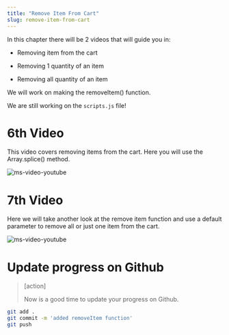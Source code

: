```yaml
---
title: "Remove Item From Cart"
slug: remove-item-from-cart
---
```


In this chapter there will be 2 videos that will guide you in: 

- Removing item from the cart

- Removing 1 quantity of an item

- Removing all quantity of an item

We will work on making the removeItem() function. 

We are still working on the `scripts.js` file! 

# 6th Video

This video covers removing items from the cart. Here you will use the Array.splice() method.

![ms-video-youtube](https://www.youtube.com/embed/pJfQIrMEnBc)


# 7th Video

Here we will take another look at the remove item function and use a default parameter to remove all or just one item from the cart.

![ms-video-youtube](https://www.youtube.com/embed/GLxT2MCffAw)


# Update progress on Github
> [action]
>
> Now is a good time to update your progress on Github.
>
```bash
git add .
git commit -m 'added removeItem function'
git push
```
